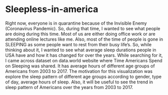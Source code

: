 # Sleepless-in-america

Right now, everyone is in quarantine because of the Invisible Enemy (Coronavirus Pandemic). So, during that time, I wanted to see what people are doing during this time. Most of us are either doing office work or are attending online lectures like me. Also, most of the time of people is gone in SLEEPING as some people want to rest from their busy life’s. So, while thinking about it, I wanted to see what average sleep durations people in USA have and how it has changed for over the years. While searching for it, I came across dataset on data.world website where Time Americans Spend on Sleeping was shared. It has average hours of different age groups of Americans from 2003 to 2017.
		The motivation for this visualization was explore the sleep pattern of different age groups according to gender, type of day, average hours of sleep. Also, it will be useful to see the trend in sleep pattern of Americans over the years from 2003 to 2017.
